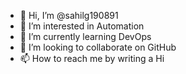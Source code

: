 - 👋 Hi, I’m @sahilg190891
- 👀 I’m interested in Automation
- 🌱 I’m currently learning DevOps
- 💞️ I’m looking to collaborate on GitHub
- 📫 How to reach me by writing a Hi

<!---
sahilg190891/sahilg190891 is a ✨ special ✨ repository because its `README.md` (this file) appears on your GitHub profile.
You can click the Preview link to take a look at your changes.
--->
